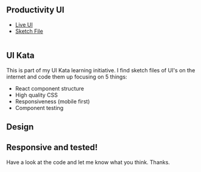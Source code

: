 ## Productivity UI

- [Live UI]()
- [Sketch File]()

![]()

## UI Kata

This is part of my UI Kata learning initiative. I find sketch files of UI's on the internet and code them up focusing on 5 things:
 - React component structure
 - High quality CSS
 - Responsiveness (mobile first)
 - Component testing

## Design

## Responsive and tested!

Have a look at the code and let me know what you think. Thanks.
